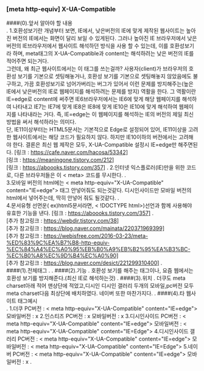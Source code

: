 ### [meta http-equiv] X-UA-Compatible

####(0).앞서 알아야 할 내용  
.
    1.호환성보기란 개념부터 보면, IE에서, 낮은버전의 IE에 맞게 제작된 웹사이트는 높아진 버전의 IE에서는
        화면이 달리 보일 수 있게된다. 그러나 높아진 IE 브라우저에서 낮은 버전의 IE브라우저에서 웹사이트 해석하던 방식을 사용 할 수 있는데, 
        이를 호환성보기라 하며, meta태그의 X-UA-Compatible과 content는 해석하려는 낮은 버전의 IE를 적어주면 되는거다.    
        그런데, 왜 최근 웹사이트에서는 이 태그를 쓰는걸까?
        사용자(client)가 브라우저의 호환성 보기를 기본으로 셋팅해놓거나, 호환성 보기를 기본으로 셋팅해놓지 않았음에도 불구하고, 가끔 호환성보기로
        넘어가버리는 버그가 있어서 이런 문제를 방지해주는(높은 IE에서 낮은버전의 IE로 웹페이지를 해석하려는 문제를 방지) 역활을 한다.
        그 역활이란
        IE=edge로 content에 써주면 IE6브라우저에서는 IE6에 맞게 해당 웹페이지를 해석하여 나타내고 IE7는 IE7에 맞게 IE8은 IE8에 맞게 IE10은 IE10에 맞게 
        해석하여 웹페이지를 나타내라는 거다. 즉, IE=edge는 이 웹페이지를 해석하는 IE의 버전의 제일 최신방법을 써서 해석하라는 의미다.    
        단, IE11이상부터는 HTML5문서는 기본적으로 Edge로 설정되어 있어, IE11이상을 고려한 웹사이트에서는 해당 코드가 필요하지 않다.
        하지만 IE10이하의 버전에서는 고려해야 한다.
        결론은
        최신 웹 제작은 모두, X-UA-Compatible 설정시 IE=edge만 해주면된다.
        [링크 : https://cafe.naver.com/hacosa/53342]    
        [링크 : https://meaningone.tistory.com/212]   
        [링크 : https://aboooks.tistory.com/357]
.
    2.인터넷 익스플로러(IE)만을 위한 코드로, 다른 브라우저들은 이 < meta> 코드를 무시한다.
.    
    3.모바일 버전의 html에는 < meta http-equiv="X-UA-Compatible" content="IE=edge"> 태그 안넣어줘도 되는것같다.
        디시인사이드만 모바일 버전의 html에서 넣어주는데, 딱히 안넣어 줘도 될것같다.
.    
    4.문서유형 선먼운( ex)html5문서라면, < !DOCTYPE html>)선언과 함께 사용해야 유효한 기능을 낸다.
        [링크 : https://aboooks.tistory.com/357]
.    
    [추가 참고링크 : https://webdir.tistory.com/38]   
    [추가 참고링크 : https://blog.naver.com/mainata/220371969399]   
    [추가 참고링크 : https://webisfree.com/2016-03-23/meta-%ED%83%9C%EA%B7%B8-http-equiv-%EC%84%A4%EC%A0%95%EB%B0%A9%EB%B2%95%EA%B3%BC-%EC%B0%A8%EC%9D%B4%EC%A0%90]   
    [추가 참고링크 : https://blog.naver.com/desict/221299310400]
.    
####(1).전체태그
.
    <meta http-equiv="X-UA-Compatible" content="IE=edge">
.
####(2).기능
.
    호환성 보기를 해주는 태그이나, 요즘 웹에서는 호환성 보기를 방지해준다.(최신 IE로 해석하는것)
.
####(3).위치
.
    더쿠도 meta charset아래 적어 맨상단에 적었고,디시인 디시인 갤러리 두개의 모바일,pc버전 모두 meta charset다음
        최상단에 배치하였다. 네이버 또한 마찬가지다.
.
####(4).타 웹사이트 태그예시    
.
    1.더쿠
        PC버전 : < meta http-equiv="X-UA-Compatible" content="IE=edge">
        모바일버전 : x
    2.인스티즈
        PC버전 : x
        모바일버전 : x
    3.디시인사이드
        PC버전 : < meta http-equiv="X-UA-Compatible" content="IE=edge">
        모바일버전 : < meta http-equiv="X-UA-Compatible" content="IE=Edge">
    4.디시인사이드 갤러리
        PC버전 : < meta http-equiv="X-UA-Compatible" content="IE=edge">
        모바일버전 : < meta http-equiv="X-UA-Compatible" content="IE=Edge">
    5.네이버
        PC버전 : < meta http-equiv="X-UA-Compatible" content="IE=edge">
        모바일버전 : x
.